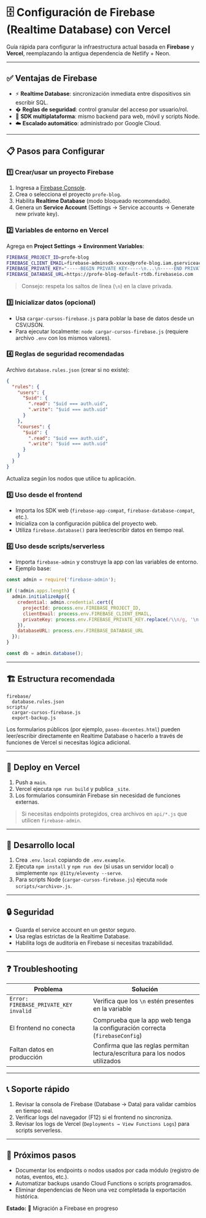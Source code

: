 # 🗄️ Configuración de Firebase (Realtime Database) con Vercel

Guía rápida para configurar la infraestructura actual basada en **Firebase** y **Vercel**, reemplazando la antigua dependencia de Netlify + Neon.

---

## ✅ Ventajas de Firebase

- ⚡ **Realtime Database**: sincronización inmediata entre dispositivos sin escribir SQL.
- � **Reglas de seguridad**: control granular del acceso por usuario/rol.
- 🧩 **SDK multiplataforma**: mismo backend para web, móvil y scripts Node.
- ☁️ **Escalado automático**: administrado por Google Cloud.

---

## 📋 Pasos para Configurar

### 1️⃣ Crear/usar un proyecto Firebase

1. Ingresa a [Firebase Console](https://console.firebase.google.com/).
2. Crea o selecciona el proyecto `profe-blog`.
3. Habilita **Realtime Database** (modo bloqueado recomendado).
4. Genera un **Service Account** (Settings → Service accounts → Generate new private key).

### 2️⃣ Variables de entorno en Vercel

Agrega en **Project Settings → Environment Variables**:

```bash
FIREBASE_PROJECT_ID=profe-blog
FIREBASE_CLIENT_EMAIL=firebase-adminsdk-xxxxx@profe-blog.iam.gserviceaccount.com
FIREBASE_PRIVATE_KEY="-----BEGIN PRIVATE KEY-----\n...\n-----END PRIVATE KEY-----\n"
FIREBASE_DATABASE_URL=https://profe-blog-default-rtdb.firebaseio.com
```

> Consejo: respeta los saltos de línea (`\n`) en la clave privada.

### 3️⃣ Inicializar datos (opcional)

- Usa `cargar-cursos-firebase.js` para poblar la base de datos desde un CSV/JSON.
- Para ejecutar localmente: `node cargar-cursos-firebase.js` (requiere archivo `.env` con los mismos valores).

### 4️⃣ Reglas de seguridad recomendadas

Archivo `database.rules.json` (crear si no existe):

```json
{
  "rules": {
    "users": {
      "$uid": {
        ".read": "$uid === auth.uid",
        ".write": "$uid === auth.uid"
      }
    },
    "courses": {
      "$uid": {
        ".read": "$uid === auth.uid",
        ".write": "$uid === auth.uid"
      }
    }
  }
}
```

Actualiza según los nodos que utilice tu aplicación.

### 5️⃣ Uso desde el frontend

- Importa los SDK web (`firebase-app-compat`, `firebase-database-compat`, etc.).
- Inicializa con la configuración pública del proyecto web.
- Utiliza `firebase.database()` para leer/escribir datos en tiempo real.

### 6️⃣ Uso desde scripts/serverless

- Importa `firebase-admin` y construye la app con las variables de entorno.
- Ejemplo base:

```javascript
const admin = require('firebase-admin');

if (!admin.apps.length) {
  admin.initializeApp({
    credential: admin.credential.cert({
      projectId: process.env.FIREBASE_PROJECT_ID,
      clientEmail: process.env.FIREBASE_CLIENT_EMAIL,
      privateKey: process.env.FIREBASE_PRIVATE_KEY.replace(/\\n/g, '\n')
    }),
    databaseURL: process.env.FIREBASE_DATABASE_URL
  });
}

const db = admin.database();
```

---

## 🏗️ Estructura recomendada

```text
firebase/
  database.rules.json
scripts/
  cargar-cursos-firebase.js
  export-backup.js
```

Los formularios públicos (por ejemplo, `paseo-docentes.html`) pueden leer/escribir directamente en Realtime Database o hacerlo a través de funciones de Vercel si necesitas lógica adicional.

---

## 🔄 Deploy en Vercel

1. Push a `main`.
2. Vercel ejecuta `npm run build` y publica `_site`.
3. Los formularios consumirán Firebase sin necesidad de funciones externas.

> Si necesitas endpoints protegidos, crea archivos en `api/*.js` que utilicen `firebase-admin`.

---

## 🔧 Desarrollo local

1. Crea `.env.local` copiando de `.env.example`.
2. Ejecuta `npm install` y `npm run dev` (si usas un servidor local) o simplemente `npx @11ty/eleventy --serve`.
3. Para scripts Node (`cargar-cursos-firebase.js`) ejecuta `node scripts/<archivo>.js`.

---

## 🔒 Seguridad

- Guarda el service account en un gestor seguro.
- Usa reglas estrictas de la Realtime Database.
- Habilita logs de auditoría en Firebase si necesitas trazabilidad.

---

## ❓ Troubleshooting

| Problema | Solución |
| --- | --- |
| `Error: FIREBASE_PRIVATE_KEY invalid` | Verifica que los `\n` estén presentes en la variable |
| El frontend no conecta | Comprueba que la app web tenga la configuración correcta (`firebaseConfig`) |
| Faltan datos en producción | Confirma que las reglas permitan lectura/escritura para los nodos utilizados |

---

## 📞 Soporte rápido

1. Revisar la consola de Firebase (Database → Data) para validar cambios en tiempo real.
2. Verificar logs del navegador (F12) si el frontend no sincroniza.
3. Revisar los logs de Vercel (`Deployments → View Functions Logs`) para scripts serverless.

---

## 📌 Próximos pasos

- Documentar los endpoints o nodos usados por cada módulo (registro de notas, eventos, etc.).
- Automatizar backups usando Cloud Functions o scripts programados.
- Eliminar dependencias de Neon una vez completada la exportación histórica.

**Estado:** 🔄 Migración a Firebase en progreso

